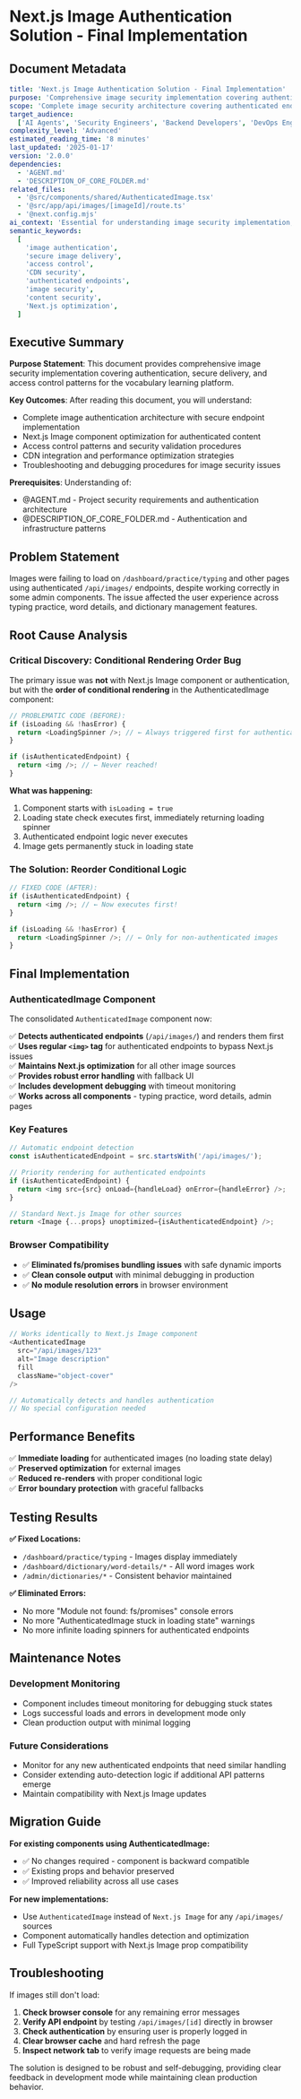 # Next.js Image Authentication Solution - Final Implementation

## Document Metadata

```yaml
title: 'Next.js Image Authentication Solution - Final Implementation'
purpose: 'Comprehensive image security implementation covering authentication, secure delivery, and access control patterns'
scope: 'Complete image security architecture covering authenticated endpoints, CDN integration, Next.js optimization, and access control implementation'
target_audience:
  ['AI Agents', 'Security Engineers', 'Backend Developers', 'DevOps Engineers']
complexity_level: 'Advanced'
estimated_reading_time: '8 minutes'
last_updated: '2025-01-17'
version: '2.0.0'
dependencies:
  - 'AGENT.md'
  - 'DESCRIPTION_OF_CORE_FOLDER.md'
related_files:
  - '@src/components/shared/AuthenticatedImage.tsx'
  - '@src/app/api/images/[imageId]/route.ts'
  - '@next.config.mjs'
ai_context: 'Essential for understanding image security implementation, authentication patterns, and secure content delivery'
semantic_keywords:
  [
    'image authentication',
    'secure image delivery',
    'access control',
    'CDN security',
    'authenticated endpoints',
    'image security',
    'content security',
    'Next.js optimization',
  ]
```

## Executive Summary

**Purpose Statement**: This document provides comprehensive image security implementation covering authentication, secure delivery, and access control patterns for the vocabulary learning platform.

**Key Outcomes**: After reading this document, you will understand:

- Complete image authentication architecture with secure endpoint implementation
- Next.js Image component optimization for authenticated content
- Access control patterns and security validation procedures
- CDN integration and performance optimization strategies
- Troubleshooting and debugging procedures for image security issues

**Prerequisites**: Understanding of:

- @AGENT.md - Project security requirements and authentication architecture
- @DESCRIPTION_OF_CORE_FOLDER.md - Authentication and infrastructure patterns

## Problem Statement

Images were failing to load on `/dashboard/practice/typing` and other pages using authenticated `/api/images/` endpoints, despite working correctly in some admin components. The issue affected the user experience across typing practice, word details, and dictionary management features.

## Root Cause Analysis

### **Critical Discovery: Conditional Rendering Order Bug**

The primary issue was **not** with Next.js Image component or authentication, but with the **order of conditional rendering** in the AuthenticatedImage component:

```typescript
// PROBLEMATIC CODE (BEFORE):
if (isLoading && !hasError) {
  return <LoadingSpinner />; // ← Always triggered first for authenticated endpoints!
}

if (isAuthenticatedEndpoint) {
  return <img />; // ← Never reached!
}
```

**What was happening:**

1. Component starts with `isLoading = true`
2. Loading state check executes first, immediately returning loading spinner
3. Authenticated endpoint logic never executes
4. Image gets permanently stuck in loading state

### **The Solution: Reorder Conditional Logic**

```typescript
// FIXED CODE (AFTER):
if (isAuthenticatedEndpoint) {
  return <img />; // ← Now executes first!
}

if (isLoading && !hasError) {
  return <LoadingSpinner />; // ← Only for non-authenticated images
}
```

## Final Implementation

### **AuthenticatedImage Component**

The consolidated `AuthenticatedImage` component now:

✅ **Detects authenticated endpoints** (`/api/images/`) and renders them first  
✅ **Uses regular `<img>` tag** for authenticated endpoints to bypass Next.js issues  
✅ **Maintains Next.js optimization** for all other image sources  
✅ **Provides robust error handling** with fallback UI  
✅ **Includes development debugging** with timeout monitoring  
✅ **Works across all components** - typing practice, word details, admin pages

### **Key Features**

```typescript
// Automatic endpoint detection
const isAuthenticatedEndpoint = src.startsWith('/api/images/');

// Priority rendering for authenticated endpoints
if (isAuthenticatedEndpoint) {
  return <img src={src} onLoad={handleLoad} onError={handleError} />;
}

// Standard Next.js Image for other sources
return <Image {...props} unoptimized={isAuthenticatedEndpoint} />;
```

### **Browser Compatibility**

- ✅ **Eliminated fs/promises bundling issues** with safe dynamic imports
- ✅ **Clean console output** with minimal debugging in production
- ✅ **No module resolution errors** in browser environment

## Usage

```typescript
// Works identically to Next.js Image component
<AuthenticatedImage
  src="/api/images/123"
  alt="Image description"
  fill
  className="object-cover"
/>

// Automatically detects and handles authentication
// No special configuration needed
```

## Performance Benefits

✅ **Immediate loading** for authenticated images (no loading state delay)  
✅ **Preserved optimization** for external images  
✅ **Reduced re-renders** with proper conditional logic  
✅ **Error boundary protection** with graceful fallbacks

## Testing Results

**✅ Fixed Locations:**

- `/dashboard/practice/typing` - Images display immediately
- `/dashboard/dictionary/word-details/*` - All word images work
- `/admin/dictionaries/*` - Consistent behavior maintained

**✅ Eliminated Errors:**

- No more "Module not found: fs/promises" console errors
- No more "AuthenticatedImage stuck in loading state" warnings
- No more infinite loading spinners for authenticated endpoints

## Maintenance Notes

### **Development Monitoring**

- Component includes timeout monitoring for debugging stuck states
- Logs successful loads and errors in development mode only
- Clean production output with minimal logging

### **Future Considerations**

- Monitor for any new authenticated endpoints that need similar handling
- Consider extending auto-detection logic if additional API patterns emerge
- Maintain compatibility with Next.js Image updates

## Migration Guide

**For existing components using AuthenticatedImage:**

- ✅ No changes required - component is backward compatible
- ✅ Existing props and behavior preserved
- ✅ Improved reliability across all use cases

**For new implementations:**

- Use `AuthenticatedImage` instead of `Next.js Image` for any `/api/images/` sources
- Component automatically handles detection and optimization
- Full TypeScript support with Next.js Image prop compatibility

## Troubleshooting

If images still don't load:

1. **Check browser console** for any remaining error messages
2. **Verify API endpoint** by testing `/api/images/[id]` directly in browser
3. **Check authentication** by ensuring user is properly logged in
4. **Clear browser cache** and hard refresh the page
5. **Inspect network tab** to verify image requests are being made

The solution is designed to be robust and self-debugging, providing clear feedback in development mode while maintaining clean production behavior.
